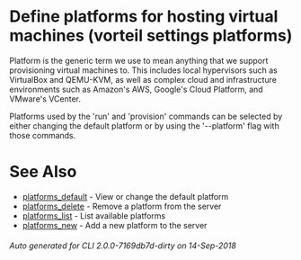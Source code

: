 # Define platforms for hosting virtual machines (vorteil settings platforms)

Platform is the generic term we use to mean anything that we support
provisioning virtual machines to. This includes local hypervisors such as
VirtualBox and QEMU-KVM, as well as complex cloud and infrastructure environments
such as Amazon's AWS, Google's Cloud Platform, and VMware's VCenter.

Platforms used by the 'run' and 'provision' commands can be selected by either
changing the default platform or by using the '--platform' flag with those
commands.

# See Also

* [platforms_default](../platforms_default)	 - View or change the default platform
* [platforms_delete](../platforms_delete)	 - Remove a platform from the server
* [platforms_list](../platforms_list)	 - List available platforms
* [platforms_new](../platforms_new)	 - Add a new platform to the server

###### Auto generated for CLI 2.0.0-7169db7d-dirty on 14-Sep-2018
